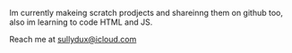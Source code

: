 Im currently makeing scratch prodjects and shareinng them on github too, also im learning to code HTML and JS.

Reach me at sullydux@icloud.com
